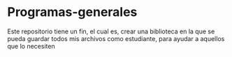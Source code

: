 # Programas-generales
Este repositorio tiene un fin, el cual es, crear una biblioteca en la que se pueda guardar todos mis archivos como estudiante, para ayudar a aquellos que lo necesiten
